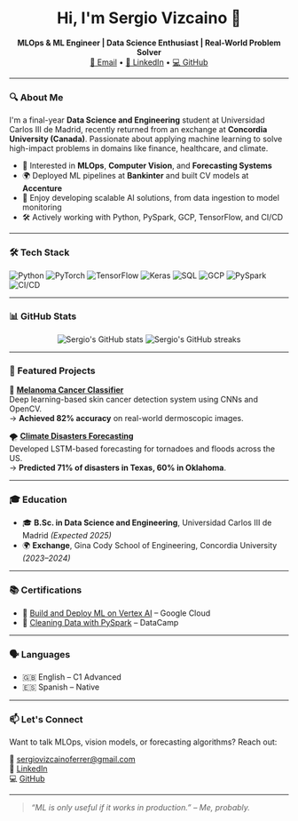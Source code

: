 <h1 align="center">Hi, I'm Sergio Vizcaino 👋</h1>
<p align="center">
  <strong>MLOps & ML Engineer | Data Science Enthusiast | Real-World Problem Solver</strong><br/>
  <a href="mailto:sergiovizcainoferrer@gmail.com">📧 Email</a> • 
  <a href="https://www.linkedin.com/in/sergio-vizcaino-ferrer/">🔗 LinkedIn</a> • 
  <a href="https://github.com/eSVeeF">💻 GitHub</a>
</p>

---

### 🔍 About Me

I'm a final-year **Data Science and Engineering** student at Universidad Carlos III de Madrid, recently returned from an exchange at **Concordia University (Canada)**. Passionate about applying machine learning to solve high-impact problems in domains like finance, healthcare, and climate.

- 🧠 Interested in **MLOps**, **Computer Vision**, and **Forecasting Systems**
- 🌍 Deployed ML pipelines at **Bankinter** and built CV models at **Accenture**
- 🧪 Enjoy developing scalable AI solutions, from data ingestion to model monitoring
- 🛠 Actively working with Python, PySpark, GCP, TensorFlow, and CI/CD

---

### 🛠️ Tech Stack

![Python](https://img.shields.io/badge/Python-3776AB?style=flat&logo=python&logoColor=white)
![PyTorch](https://img.shields.io/badge/PyTorch-EE4C2C?style=flat&logo=pytorch&logoColor=white)
![TensorFlow](https://img.shields.io/badge/TensorFlow-FF6F00?style=flat&logo=tensorflow&logoColor=white)
![Keras](https://img.shields.io/badge/Keras-D00000?style=flat&logo=keras&logoColor=white)
![SQL](https://img.shields.io/badge/SQL-336791?style=flat&logo=postgresql&logoColor=white)
![GCP](https://img.shields.io/badge/Google%20Cloud-4285F4?style=flat&logo=google-cloud&logoColor=white)
![PySpark](https://img.shields.io/badge/PySpark-E25A1C?style=flat&logo=apachespark&logoColor=white)
![CI/CD](https://img.shields.io/badge/CI/CD-blue?style=flat&logo=githubactions&logoColor=white)

---

### 📊 GitHub Stats

<p align="center">
  <img src="https://github-readme-stats.vercel.app/api?username=eSVeeF&show_icons=true&theme=radical" alt="Sergio's GitHub stats" />
  <img src="https://github-readme-streak-stats.herokuapp.com/?user=eSVeeF&theme=radical" alt="Sergio's GitHub streaks"/>
</p>

---

### 🚀 Featured Projects

🔬 **[Melanoma Cancer Classifier](https://github.com/eSVeeF/MelanomaClassifier)**  
Deep learning-based skin cancer detection system using CNNs and OpenCV.  
→ **Achieved 82% accuracy** on real-world dermoscopic images.

🌪 **[Climate Disasters Forecasting](https://github.com/eSVeeF/-Climate-Disasters-Forecasting-Southern-USA-)**  
Developed LSTM-based forecasting for tornadoes and floods across the US.  
→ **Predicted 71% of disasters in Texas, 60% in Oklahoma**.

---

### 🎓 Education

- 🎓 **B.Sc. in Data Science and Engineering**, Universidad Carlos III de Madrid *(Expected 2025)*  
- 🌍 **Exchange**, Gina Cody School of Engineering, Concordia University *(2023–2024)*

---

### 📚 Certifications

- 🏅 [Build and Deploy ML on Vertex AI](https://www.credly.com/badges/aa93b4aa-7336-4db9-a322-ce70a2a1c600/linked_in_profile) – Google Cloud  
- 🧼 [Cleaning Data with PySpark](https://www.datacamp.com/completed/statement-of-accomplishment/course/537dbda694672c7ceda964f71040249413a49d2f) – DataCamp

---

### 🗣 Languages

- 🇬🇧 English – C1 Advanced  
- 🇪🇸 Spanish – Native

---

### 📫 Let's Connect

Want to talk MLOps, vision models, or forecasting algorithms? Reach out:

📧 sergiovizcainoferrer@gmail.com  
🔗 [LinkedIn](https://www.linkedin.com/in/sergio-vizcaino-ferrer/)  
💻 [GitHub](https://github.com/eSVeeF)

---

> _“ML is only useful if it works in production.” – Me, probably._
